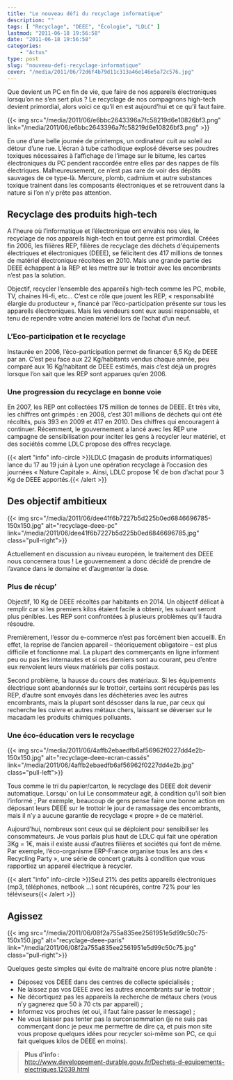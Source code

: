 ```yaml
---
title: "Le nouveau défi du recyclage informatique"
description: ""
tags: [ "Recyclage", "DEEE", "Écologie", "LDLC" ]
lastmod: "2011-06-18 19:56:58"
date: "2011-06-18 19:56:58"
categories:
    - "Actus"
type: post
slug: "nouveau-defi-recyclage-informatique"
cover: "/media/2011/06/72d6f4b79d11c313a46e146e5a72c576.jpg"
---
```


Que devient un PC en fin de vie, que faire de nos appareils électroniques lorsqu’on ne s’en sert plus ? Le recyclage de nos compagnons high-tech devient primordial, alors voici ce qu’il en est aujourd’hui et ce qu’il faut faire.

<!--more-->

{{< img src="/media/2011/06/e6bbc2643396a7fc58219d6e10826bf3.png" link="/media/2011/06/e6bbc2643396a7fc58219d6e10826bf3.png" >}}

En une d’une belle journée de printemps, un ordinateur cuit au soleil au détour d’une rue. L’écran à tube cathodique explosé déverse ses poudres toxiques nécessaires à l’affichage de l’image sur le bitume, les cartes électroniques du PC pendent raccordée entre elles par des nappes de fils électriques. Malheureusement, ce n’est pas rare de voir des dépôts sauvages de ce type-là. Mercure, plomb, cadmium et autre substances toxique trainent dans les composants électroniques et se retrouvent dans la nature si l’on n’y prête pas attention.

## Recyclage des produits high-tech

A l’heure où l’informatique et l’électronique ont envahis nos vies, le recyclage de nos appareils high-tech en tout genre est primordial. Créées fin 2006, les filières REP, filières de recyclage des déchets d'équipements électriques et électroniques (DEEE), se félicitent des 417 millions de tonnes de matériel électronique récoltées en 2010. Mais une grande partie des DEEE échappent à la REP et les mettre sur le trottoir avec les encombrants n’est pas la solution.

Objectif, recycler l’ensemble des appareils high-tech comme les PC, mobile, TV, chaines Hi-fi, etc… C’est ce rôle que jouent les REP, « responsabilité élargie du producteur », financé par l’éco-participation présente sur tous les appareils électroniques. Mais les vendeurs sont eux aussi responsable, et tenu de rependre votre ancien matériel lors de l’achat d’un neuf.

### L’Eco-participation et le recyclage

Instaurée en 2006, l’éco-participation permet de financer 6,5 Kg de DEEE par an. C’est peu face aux 22 Kg/habitants vendus chaque année, peu comparé aux 16 Kg/habitant de DEEE estimés, mais c’est déjà un progrès lorsque l’on sait que les REP sont apparues qu’en 2006.

### Une progression du recyclage en bonne voie

En 2007, les REP ont collectées 175 million de tonnes de DEEE. Et très vite, les chiffres ont grimpés : en 2008, c’est 301 millions de déchets qui ont été récoltés, puis 393 en 2009 et 417 en 2010. Des chiffres qui encouragent à continuer. Récemment, le gouvernement a lancé avec les REP une campagne de sensibilisation pour inciter les gens à recycler leur matériel, et des sociétés comme LDLC propose des offres recyclage.

{{< alert "info" info-circle >}}LDLC (magasin de produits informatiques) lance du 17 au 19 juin à Lyon une opération recyclage à l’occasion des journées « Nature Capitale ». Ainsi, LDLC propose 1€ de bon d’achat pour 3 Kg de DEEE apportés.{{< /alert >}}

## Des objectif ambitieux

{{< img src="/media/2011/06/dee41f6b7227b5d225b0ed6846696785-150x150.jpg" alt="recyclage-deee-pc" link="/media/2011/06/dee41f6b7227b5d225b0ed6846696785.jpg" class="pull-right">}}

Actuellement en discussion au niveau européen, le traitement des DEEE nous concernera tous ! Le gouvernement a donc décidé de prendre de l’avance dans le domaine et d’augmenter la dose.

### Plus de récup’

Objectif, 10 Kg de DEEE récoltés par habitants en 2014. Un objectif délicat à remplir car si les premiers kilos étaient facile à obtenir, les suivant seront plus pénibles. Les REP sont confrontées à plusieurs problèmes qu’il faudra résoudre.

Premièrement, l’essor du e-commerce n’est pas forcément bien accueilli. En effet, la reprise de l’ancien appareil – théoriquement obligatoire – est plus difficile et fonctionne mal. La plupart des commerçants en ligne informent peu ou pas les internautes et si ces derniers sont au courant, peu d’entre eux renvoient leurs vieux matériels par colis postaux.

Second problème, la hausse du cours des matériaux. Si les équipements électrique sont abandonnés sur le trottoir, certains sont récupérés pas les REP, d’autre sont envoyés dans les déchèteries avec les autres encombrants, mais la plupart sont désosser dans la rue, par ceux qui recherche les cuivre et autres métaux chers, laissant se déverser sur le macadam les produits chimiques polluants.

### Une éco-éducation vers le recyclage

{{< img src="/media/2011/06/4affb2ebaedfb6af56962f0227dd4e2b-150x150.jpg" alt="recyclage-deee-ecran-cassés" link="/media/2011/06/4affb2ebaedfb6af56962f0227dd4e2b.jpg" class="pull-left">}}

Tous comme le tri du papier/carton, le recyclage des DEEE doit devenir automatique. Lorsqu’ on lui Le consommateur agit, à condition qu’il soit bien l’informé ; Par exemple, beaucoup de gens pense faire une bonne action en déposant leurs DEEE sur le trottoir le jour de ramassage des encombrants, mais il n’y a aucune garantie de recyclage « propre » de ce matériel.

Aujourd’hui, nombreux sont ceux qui se déploient pour sensibiliser les consommateurs. Je vous parlais plus haut de LDLC qui fait une opération 3Kg = 1€, mais il existe aussi d’autres filières et sociétés qui font de même. Par exemple, l’éco-organisme ERP-France organise tous les ans des « Recycling Party », une série de concert gratuits à condition que vous rapportiez un appareil électrique à recycler.

{{< alert "info" info-circle >}}Seul 21% des petits appareils électroniques (mp3, téléphones, netbook …) sont récupérés, contre 72% pour les téléviseurs{{< /alert >}}

## Agissez

{{< img src="/media/2011/06/08f2a755a835ee2561951e5d99c50c75-150x150.jpg" alt="recyclage-deee-paris" link="/media/2011/06/08f2a755a835ee2561951e5d99c50c75.jpg" class="pull-right">}}

Quelques geste simples qui évite de maltraité encore plus notre planète :

- Déposez vos DEEE dans des centres de collecte spécialisés ;
- Ne laissez pas vos DEEE avec les autres encombrants sur le trottoir ;
- Ne décortiquez pas les appareils la recherche de métaux chers (vous n’y gagnerez que 50 à 70 cts par appareil) ;
- Informez vos proches (et oui, il faut faire passer le message) ;
- Ne vous laisser pas tenter pas la surconsommation (je ne suis pas commerçant donc je peux me permettre de dire ça, et puis mon site vous propose quelques idées pour recycler soi-même son PC, ce qui fait quelques kilos de DEEE en moins).


> **Plus d'info :**  
> http://www.developpement-durable.gouv.fr/Dechets-d-equipements-electriques,12039.html